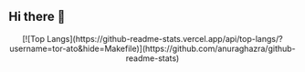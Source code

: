 
## Hi there 👋

<div align="center">
[![Top Langs](https://github-readme-stats.vercel.app/api/top-langs/?username=tor-ato&hide=Makefile)](https://github.com/anuraghazra/github-readme-stats)
</div>
